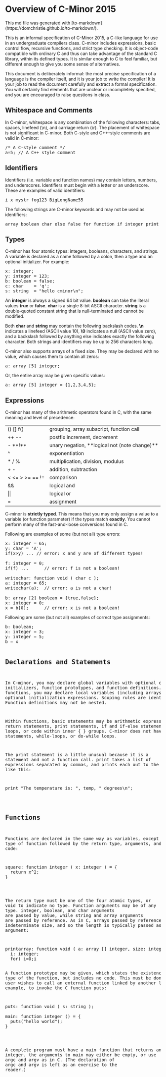 <div class="header">

# Overview of C-Minor 2015

</div>
This md file was generated with [to-markdown](https://domchristie.github.io/to-markdown/).

This is an informal specification of C-Minor 2015, a C-like language for use in an undergraduate compilers class. C-minor includes expressions, basic control flow, recursive functions, and strict type checking. It is object-code compatible with ordinary C and thus can take advantage of the standard C library, within its defined types. It is similar enough to C to feel familiar, but different enough to give you some sense of alternatives.

This document is deliberately informal: the most precise specification of a language is the compiler itself, and it is your job to write the compiler! It is your job to read the document carefully and extract a formal specification. You will certainly find elements that are unclear or incompletely specified, and you are encouraged to raise questions in class.

## Whitespace and Comments

In C-minor, whitespace is any combination of the following characters: tabs, spaces, linefeed (\n), and carriage return (\r). The placement of whitespace is not significant in C-minor. Both C-style and C++-style comments are valid in C-minor:

<pre>/* A C-style comment */
a=5; // A C++ style comment
</pre>

## Identifiers

Identifiers (i.e. variable and function names) may contain letters, numbers, and underscores. Identifiers must begin with a letter or an underscore. These are examples of valid identifiers:

<pre>i x mystr fog123 BigLongName55
</pre>

The following strings are C-minor keywords and may not be used as identifiers:

<pre>array boolean char else false for function if integer print return string true void while
</pre>

## Types

C-minor has four atomic types: integers, booleans, characters, and strings. A variable is declared as a name followed by a colon, then a type and an optional initializer. For example:

<pre>x: integer;
y: integer = 123;
b: boolean = false;
c: char    = 'q';
s: string  = "hello cminor\n";
</pre>

An **integer** is always a signed 64 bit value. **boolean** can take the literal values **true** or **false**. **char** is a single 8-bit ASCII character. **string** is a double-quoted constant string that is null-terminated and cannot be modified.

Both **char** and **string** may contain the following backslash codes. **\n** indicates a linefeed (ASCII value 10), **\0** indicates a null (ASCII value zero), and a backslash followed by anything else indicates exactly the following character. Both strings and identifiers may be up to 256 characters long.

C-minor also supports arrays of a fixed size. They may be declared with no value, which causes them to contain all zeros:

<pre>a: array [5] integer;
</pre>

Or, the entire array may be given specific values:

<pre>a: array [5] integer = {1,2,3,4,5};
</pre>

## Expressions

C-minor has many of the arithmetic operators found in C, with the same meaning and level of precedence:

<table cellborder="1">

<tbody>

<tr>

<td>() [] f()</td>

<td>grouping, array subscript, function call</td>

</tr>

<tr>

<td>++ --</td>

<td>postfix increment, decrement</td>

</tr>

<tr>

<td>- **!**</td>

<td>unary negation, **logical not (note change)**</td>

</tr>

<tr>

<td>^</td>

<td>exponentiation</td>

</tr>

<tr>

<td>* / %</td>

<td>multiplication, division, modulus</td>

</tr>

<tr>

<td>+ -</td>

<td>addition, subtraction</td>

</tr>

<tr>

<td>< <= > >= == !=</td>

<td>comparison</td>

</tr>

<tr>

<td>&&</td>

<td>logical and</td>

</tr>

<tr>

<td>||</td>

<td>logical or</td>

</tr>

<tr>

<td>=</td>

<td>assignment</td>

</tr>

</tbody>

</table>

C-minor is **strictly typed**. This means that you may only assign a value to a variable (or function parameter) if the types match **exactly**. You cannot perform many of the fast-and-loose conversions found in C.

Following are examples of some (but not all) type errors:

<pre>x: integer = 65;
y: char = 'A';
if(x>y) ... // error: x and y are of different types!

f: integer = 0;
if(f) ...      // error: f is not a boolean!

writechar: function void ( char c );
a: integer = 65;
writechar(a);  // error: a is not a char!

b: array [2] boolean = {true,false};
x: integer = 0;
x = b[0];      // error: x is not a boolean!
</pre>

Following are some (but not all) examples of correct type assignments:

<pre>b: boolean;
x: integer = 3;
y: integer = 5;
b = x<y;     // ok: the expression x<y is boolean

f: integer = 0;
if(f==0) ...    // ok: f==0 is a boolean expression

c: char = 'a';
if(c=='a') ...  // ok: c and 'a' are both chars
</pre>

## Declarations and Statements

In C-minor, you may declare global variables with optional constant initializers, function prototypes, and function definitions. Within functions, you may declare local variables (including arrays) with optional initialization expressions. Scoping rules are identical to C. Function definitions may not be nested.

Within functions, basic statements may be arithmetic expressions, return statements, print statements, if and if-else statements, for loops, or code within inner { } groups. C-minor does not have switch statements, while-loops, or do-while loops.

The <tt>print</tt> statement is a little unusual because it is a statement and not a function call. <tt>print</tt> takes a list of expressions separated by commas, and prints each out to the console, like this:

<pre>print "The temperature is: ", temp, " degrees\n";
</pre>

## Functions

Functions are declared in the same way as variables, except giving a type of <tt>function</tt> followed by the return type, arguments, and code:

<pre>square: function integer ( x: integer ) = {
  return x^2;
}
</pre>

The return type must be one of the four atomic types, or <tt>void</tt> to indicate no type. Function arguments may be of any type. <tt>integer</tt>, <tt>boolean</tt>, and <tt>char</tt> arguments are passed by value, while <tt>string</tt> and <tt>array</tt> arguments are passed by reference. As in C, arrays passed by reference have an indeterminate size, and so the length is typically passed as an extra argument:

<pre>printarray: function void ( a: array [] integer, size: integer ) = {
  i: integer;
  for( i=0;i<size;i++) {
    print a[i], "\n";
  }
}

</pre>

A function prototype may be given, which states the existence and type of the function, but includes no code. This must be done if the user wishes to call an external function linked by another library. For example, to invoke the C function <tt>puts</tt>:

<pre>puts: function void ( s: string );

main: function integer () = {
  puts("hello world");
}
</pre>

A complete program must have a <tt>main</tt> function that returns an integer. the arguments to <tt>main</tt> may either be empty, or use <tt>argc</tt> and <tt>argv</tt> as in C. (The declaration of <tt>argc</tt> and <tt>argv</tt> is left as an exercise to the reader.)